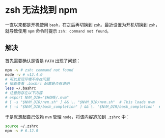 # zsh 无法找到 npm

一直以来都是开机使用 `bash`，在之后再切换到 `zsh`。最近设置为开机切换到 `zsh`，就导致使用 `npm` 命令时提示 `zsh: command not found`。

## 解决

首先需要确认是否是 `PATH` 出现了问题：

```bash
npm -v # zsh: command not found
node -v # v12.4.0
# 可以发现环境不存在问题
# 接着查看 .bashrc 配置是否有说明
less ~/.bashrc
# 注意到存在以下内容
# export NVM_DIR="$HOME/.nvm"
# [ -s "$NVM_DIR/nvm.sh" ] && \. "$NVM_DIR/nvm.sh"  # This loads nvm
# [ -s "$NVM_DIR/bash_completion" ] && \. "$NVM_DIR/bash_completion"  # This loads nvm bash_completion
```

于是就想起自己依赖 `nvm` 管理 `node`，将该内容追加到 `.zshrc` 中：

```bash
source ~/.zshrc
npm -v # 6.12.0
```
